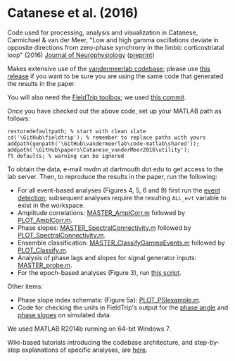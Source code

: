# Catanese et al. (2016)

Code used for processing, analysis and visualization in Catanese,
Carmichael & van der Meer, "Low and high gamma oscillations deviate in
opposite directions from zero-phase synchrony in the limbic
corticostriatal loop" (2016)
[Journal of Neurophysiology](http://jn.physiology.org/content/early/2016/03/04/jn.00914.2015) ([preprint](http://www.vandermeerlab.org/JC_MvdM_gamma_accepted.pdf))

Makes extensive use of the
[vandermeerlab codebase](https://github.com/vandermeerlab/vandermeerlab);
please use
[this release](https://github.com/mvdm/vandermeerlab/releases/tag/v1.1)
if you want to be sure you are using the same code that generated the
results in the paper.

You will also need the [FieldTrip toolbox](http://www.fieldtriptoolbox.org/); we used [this commit](https://github.com/fieldtrip/fieldtrip/commit/a93aa21f4f65f933da5254f20265f8b8489668fe). 

Once you have checked out the above code, set up your MATLAB path as follows:

```
restoredefaultpath; % start with clean slate
cd('\GitHub\fieldtrip'); % remember to replace paths with yours
addpath(genpath('\GitHub\vandermeerlab\code-matlab\shared'));
addpath('\GitHub\papers\Catanese_vanderMeer2016\utility');
ft_defaults; % warning can be ignored
```

To obtain the data, e-mail mvdm at dartmouth dot edu to get access to
the lab server. Then, to reproduce the results in the paper, run the
following:

- For all event-based analyses (Figures 4, 5, 6 and 9) first run the
  [event detection](https://github.com/mvdm/papers/blob/master/Catanese_vanderMeer2016/master/MASTER_CollectGammaEvents.m);
  subsequent analyses require the resulting `ALL_evt` variable to
  exist in the workspace.
- Amplitude correlations: [MASTER_AmplCorr.m](https://github.com/mvdm/papers/blob/master/Catanese_vanderMeer2016/master/MASTER_AmplCorr.m) followed by [PLOT_AmplCorr.m](https://github.com/mvdm/papers/blob/master/Catanese_vanderMeer2016/plotting/PLOT_AmplCorr.m).
- Phase slopes:
  [MASTER_SpectralConnectivity.m](https://github.com/mvdm/papers/blob/master/Catanese_vanderMeer2016/master/MASTER_SpectralConnectivity.m)
  followed by
  [PLOT_SpectralConnectivity.m](https://github.com/mvdm/papers/blob/master/Catanese_vanderMeer2016/plotting/PLOT_SpectralConnectivity.m).
- Ensemble classification: [MASTER_ClassifyGammaEvents.m](https://github.com/mvdm/papers/blob/master/Catanese_vanderMeer2016/master/MASTER_ClassifyGammaEvents.m) followed by [PLOT_Classify.m](https://github.com/mvdm/papers/blob/master/Catanese_vanderMeer2016/plotting/PLOT_Classify.m).
- Analysis of phase lags and slopes for signal generator inputs:
  [MASTER_probe.m](https://github.com/mvdm/papers/blob/master/Catanese_vanderMeer2016/master/MASTER_probe.m).
- For the epoch-based analyses (Figure 3), run [this script](https://github.com/mvdm/papers/blob/master/Catanese_vanderMeer2016/master/MASTER_meanPSD_COH_Script_JC.m).

Other items:

- Phase slope index schematic (Figure 5a):
  [PLOT_PSIexample.m](https://github.com/mvdm/papers/blob/master/Catanese_vanderMeer2016/plotting/PLOT_PSIexample.m).
- Code for checking the units in FieldTrip's output for the
  [phase angle](https://github.com/mvdm/papers/blob/master/Catanese_vanderMeer2016/simulations/icoh_unit_check.m)
  and
  [phase slopes](https://github.com/mvdm/papers/blob/master/Catanese_vanderMeer2016/simulations/psi_unit_check.m)
  on simulated data. 

We used MATLAB R2014b running on 64-bit Windows 7.

Wiki-based tutorials introducing the codebase architecture, and
step-by-step explanations of specific analyses, are
[here](http://ctnsrv.uwaterloo.ca/vandermeerlab/doku.php?id=analysis:course-w16).
